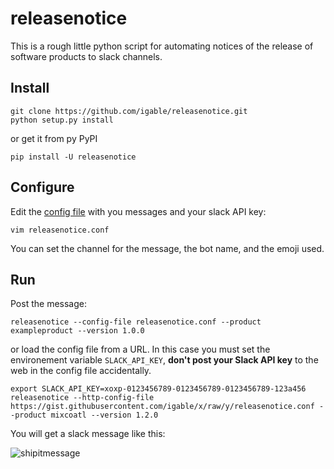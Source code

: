 releasenotice
=============

This is a rough little python script for automating notices of the release of software products to slack channels.


Install
-------

    git clone https://github.com/igable/releasenotice.git
    python setup.py install
    
or get it from py PyPI

    pip install -U releasenotice
    
    
Configure
---------

Edit the [config file](https://github.com/igable/releasenotice/blob/master/releasenotice.conf)
with you messages and your slack API key:

    vim releasenotice.conf

You can set the channel for the message, the bot name, and the emoji used.

Run
---

Post the message:

    releasenotice --config-file releasenotice.conf --product exampleproduct --version 1.0.0
    
    
or load the config file from a URL. In this case you must set the environement variable `SLACK_API_KEY`, **don't post your
Slack API key** to the web in the config file accidentally.

    export SLACK_API_KEY=xoxp-0123456789-0123456789-0123456789-123a456
    releasenotice --http-config-file https://gist.githubusercontent.com/igable/x/raw/y/releasenotice.conf --product mixcoatl --version 1.2.0
    

    
    

You will get a slack message like this:

![shipitmessage](https://www.evernote.com/shard/s47/sh/1531f66b-f180-4947-9a8f-33ef2c5b446d/2ccd17b40958171f/res/6152fd6d-6c78-4585-9591-24da92a781a5/skitch.png)